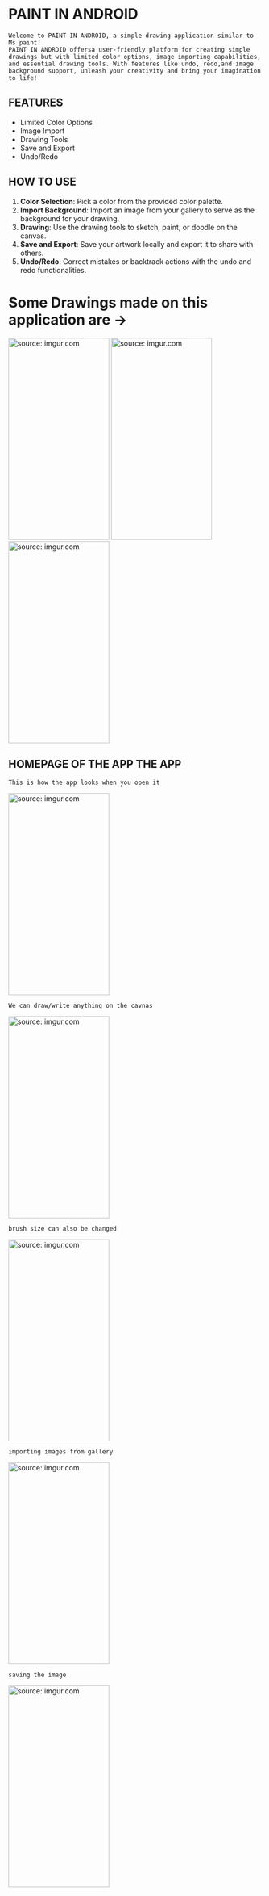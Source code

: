 # PAINT IN ANDROID
```
Welcome to PAINT IN ANDROID, a simple drawing application similar to Ms paint! 
PAINT IN ANDROID offersa user-friendly platform for creating simple 
drawings but with limited color options, image importing capabilities, 
and essential drawing tools. With features like undo, redo,and image 
background support, unleash your creativity and bring your imagination to life!
```
## FEATURES
* Limited Color Options
* Image Import
* Drawing Tools
* Save and Export
* Undo/Redo
  
## HOW TO USE
1. **Color Selection**: Pick a color from the provided color palette.
2. **Import Background**: Import an image from your gallery to serve as the background for your drawing.
3. **Drawing**: Use the drawing tools to sketch, paint, or doodle on the canvas.
4. **Save and Export**: Save your artwork locally and export it to share with others.
5. **Undo/Redo**: Correct mistakes or backtrack actions with the undo and redo functionalities.

# Some Drawings made on this application  are ->

<a href="https://imgur.com/MEbGanf"><img src="https://i.imgur.com/MEbGanf.gif" title="source: imgur.com" height=400 width=200 /></a>
<a href="https://imgur.com/duoZFCq"><img src="https://i.imgur.com/duoZFCq.gif" title="source: imgur.com" height=400 width=200 /></a>
<a href="https://imgur.com/2vvL6Lc"><img src="https://i.imgur.com/2vvL6Lc.gif" title="source: imgur.com" height=400 width=200 /></a>

## HOMEPAGE OF THE APP THE APP
```
This is how the app looks when you open it
```
<a href="https://imgur.com/OAFUqim"><img src="https://i.imgur.com/OAFUqim.gif" title="source: imgur.com" height=400 width=200 /></a>

```
We can draw/write anything on the cavnas
```
<a href="https://imgur.com/IFMo20A"><img src="https://i.imgur.com/IFMo20A.gif" title="source: imgur.com" height=400 width=200 /></a>

```
brush size can also be changed
```
<a href="https://imgur.com/hQxVjfY"><img src="https://i.imgur.com/hQxVjfY.gif" title="source: imgur.com" height=400 width=200 /></a>

```
importing images from gallery
```
<a href="https://imgur.com/Fxy0aow"><img src="https://i.imgur.com/Fxy0aow.gif" title="source: imgur.com" height=400 width=200 /></a>

```
saving the image
```
<a href="https://imgur.com/erNnK59"><img src="https://i.imgur.com/erNnK59.gif" title="source: imgur.com" height=400 width=200 /></a>
